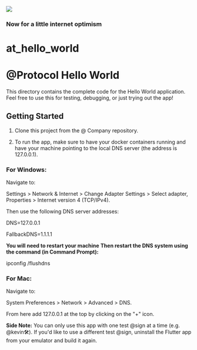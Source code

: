 <img src="https://atsign.dev/assets/img/@developersmall.png?sanitize=true">

### Now for a little internet optimism

# at_hello_world

# @Protocol Hello World

This directory contains the complete code for the Hello World application. Feel free to use
this for testing, debugging, or just trying out the app!

## Getting Started

1. Clone this project from the @ Company repository.

2. To run the app, make sure to have your docker containers running and have your machine pointing to the local DNS server (the address is 127.0.0.1).

### For Windows:

Navigate to:

Settings > Network & Internet > Change Adapter Settings > Select adapter, Properties >  Internet version 4 (TCP/IPv4). 

Then use the following DNS server addresses:

DNS=127.0.0.1

FallbackDNS=1.1.1.1

**You will need to restart your machine**
**Then restart the DNS system using the command (in Command Prompt):**

ipconfig /flushdns


### For Mac:

Navigate to:

System Preferences > Network > Advanced > DNS. 

From here add 127.0.0.1 at the top by clicking on the "+" icon.



**Side Note:** You can only use this app with one test @sign at a time (e.g. @kevin🛠). If you'd like to use a different
test @sign, uninstall the Flutter app from your emulator and build it again.
